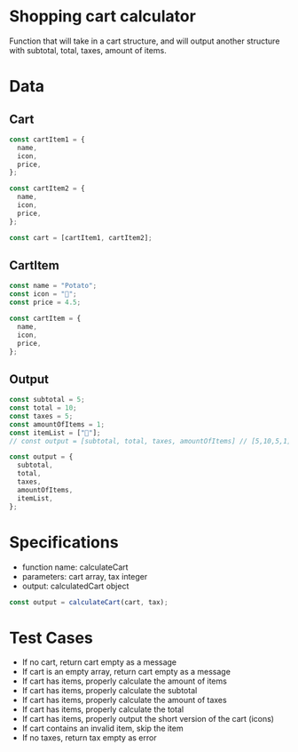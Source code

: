 # Shopping cart calculator

Function that will take in a cart structure, and will output another structure with subtotal, total, taxes, amount of items.

# Data

## Cart

```js
const cartItem1 = {
  name,
  icon,
  price,
};

const cartItem2 = {
  name,
  icon,
  price,
};

const cart = [cartItem1, cartItem2];
```

## CartItem

```js
const name = "Potato";
const icon = "🥔";
const price = 4.5;

const cartItem = {
  name,
  icon,
  price,
};
```

## Output

```js
const subtotal = 5;
const total = 10;
const taxes = 5;
const amountOfItems = 1;
const itemList = ["👻"];
// const output = [subtotal, total, taxes, amountOfItems] // [5,10,5,1]

const output = {
  subtotal,
  total,
  taxes,
  amountOfItems,
  itemList,
};
```

# Specifications

- function name: calculateCart
- parameters: cart array, tax integer
- output: calculatedCart object

```jsx
const output = calculateCart(cart, tax);
```

# Test Cases

- If no cart, return cart empty as a message
- If cart is an empty array, return cart empty as a message
- If cart has items, properly calculate the amount of items
- If cart has items, properly calculate the subtotal
- If cart has items, properly calculate the amount of taxes
- If cart has items, properly calculate the total
- If cart has items, properly output the short version of the cart (icons)
- If cart contains an invalid item, skip the item
- If no taxes, return tax empty as error
